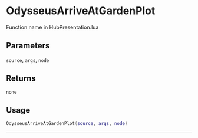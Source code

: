 # OdysseusArriveAtGardenPlot
Function name in HubPresentation.lua
## Parameters
`source`, `args`, `node`
## Returns
`none`
## Usage
```lua
OdysseusArriveAtGardenPlot(source, args, node)
```
---
